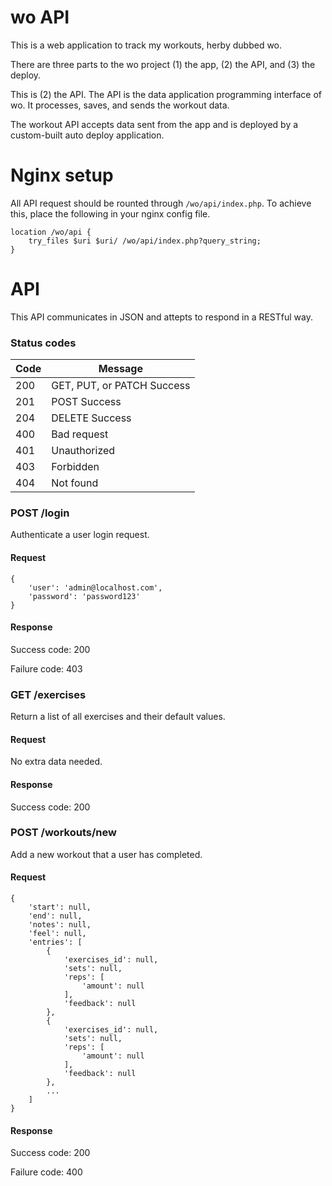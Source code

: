 # wo API

This is a web application to track my workouts, herby dubbed wo.

There are three parts to the wo project (1) the app, (2) the API, and (3) the deploy.

This is (2) the API. The API is the data application programming interface of wo. It processes, saves, and sends the workout data.

The workout API accepts data sent from the app and is deployed by a custom-built auto deploy application.

# Nginx setup

All API request should be rounted through `/wo/api/index.php`. To achieve this, place the following in your nginx config file.

```
location /wo/api {
    try_files $uri $uri/ /wo/api/index.php?query_string;
}
```

# API

This API communicates in JSON and attepts to respond in a RESTful way.

### Status codes

Code | Message
---- | -------
200  | GET, PUT, or PATCH Success
201  | POST Success
204  | DELETE Success
400  | Bad request
401  | Unauthorized
403  | Forbidden
404  | Not found

### POST /login

Authenticate a user login request.

#### Request

```
{
    'user': 'admin@localhost.com',
    'password': 'password123'
}
```

#### Response

Success code: 200

Failure code: 403


### GET /exercises

Return a list of all exercises and their default values.

#### Request

No extra data needed.

#### Response

Success code: 200

### POST /workouts/new

Add a new workout that a user has completed.

#### Request

```
{
    'start': null,
    'end': null,
    'notes': null,
    'feel': null,
    'entries': [
        {
            'exercises_id': null,
            'sets': null,
            'reps': [
                'amount': null
            ],
            'feedback': null
        },
        {
            'exercises_id': null,
            'sets': null,
            'reps': [
                'amount': null
            ],
            'feedback': null
        },
        ...
    ]
}
```

#### Response

Success code: 200

Failure code: 400

